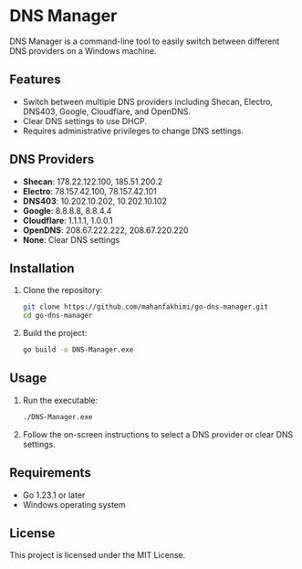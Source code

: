 # DNS Manager

DNS Manager is a command-line tool to easily switch between different DNS providers on a Windows machine.

## Features

- Switch between multiple DNS providers including Shecan, Electro, DNS403, Google, Cloudflare, and OpenDNS.
- Clear DNS settings to use DHCP.
- Requires administrative privileges to change DNS settings.

## DNS Providers

- **Shecan**: 178.22.122.100, 185.51.200.2
- **Electro**: 78.157.42.100, 78.157.42.101
- **DNS403**: 10.202.10.202, 10.202.10.102
- **Google**: 8.8.8.8, 8.8.4.4
- **Cloudflare**: 1.1.1.1, 1.0.0.1
- **OpenDNS**: 208.67.222.222, 208.67.220.220
- **None**: Clear DNS settings

## Installation

1. Clone the repository:

   ```sh
   git clone https://github.com/mahanfakhimi/go-dns-manager.git
   cd go-dns-manager
   ```

2. Build the project:
   ```sh
   go build -o DNS-Manager.exe
   ```

## Usage

1. Run the executable:

   ```sh
   ./DNS-Manager.exe
   ```

2. Follow the on-screen instructions to select a DNS provider or clear DNS settings.

## Requirements

- Go 1.23.1 or later
- Windows operating system

## License

This project is licensed under the MIT License.
